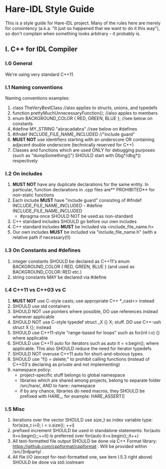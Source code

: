 Hare-IDL Style Guide
====================

This is a style guide for Hare-IDL project. Many of the rules here are merely for consintency 
(a.k.a. "It just so happened that we want to do it this way"), so don't complain when something looks arbitrary -
it probably is.

I. C++ for IDL Compiler
-----------------------

### I.0 General

We're using very standard C++11.

### I.1 Naming conventions

Naming conventions examples:

1. class TheVeryBestClass //also applies to structs, unions, and typedefs
2. function prettyMuchUnnecessaryFunction(); //also apples to members
3. enum BACKGROUND_COLOR { RED, GREEN, BLUE }; //see below on constants
4. #define MY_STRING "abracadabra" //see below on #defines
5. #ifndef INCLUDE_FILE_NAME_INCLUDED //"include guard"
6. **MUST NOT** use identifiers starting with an underscore OR containing adjacent double underscore (technically reserved for C++)
7. Classes and functions which are used ONLY for debugging purposes (such as "dumpSomething()") SHOULD start with Dbg*/dbg*() respectively

### I.2 On includes

1. **MUST NOT** have any duplicate declarations for the same entity. In particular, function declarations in .cpp files are** PROHIBITED** for non-static functions
2. Each include **MUST** have "include guard" consisting of #ifndef INCLUDE_FILE_NAME_INCLUDED - #define INCLUDE_FILE_NAME_INCLUDED
    - #pragma once SHOULD NOT be used as non-standard
3. C++ standard includes SHOULD go before our own includes
4. C++ standard includes **MUST** be included via <include_file_name.h>
5. Our own includes **MUST** be included via "include_file_name.h" (with a relative path if necessary(!))

### I.3 On Constants and #defines

1. integer constants SHOULD be declared as C++11's enum BACKGROUND_COLOR { RED, GREEN, BLUE } (and used as BACKGROUND_COLOR::RED etc.)
2. string constants MAY be declared via #define

### I.4 C++11 vs C++03 vs C

1. **MUST NOT** use C-style casts; use appropriate C++ *_cast<> instead
2. SHOULD use std containers
3. SHOULD NOT use pointers where possible, DO use references instead wherever applicable
4. SHOULD NOT use C-style typedef struct _X {} X; stuff. DO use C++-ush struct X {}; instead
5. SHOULD use C++11-style "range-based for loops" such as for(int i:v) {} where applicable
6. SHOULD use C++11 auto for iterators such as auto it = v.begin(); where applicable. This also SHOULD reduce the need for iterator typedefs
7. SHOULD NOT overuse C++11 auto for short-and-obvious types.
8. SHOULD use "f() = delete;" to prohibit calling functions (instead of C++03's declaring as private and not implementing)
9. namespace policy:
    - project-specific stuff belongs to global namespace
    - libraries which are shared among projects, belong to separate folder /src/hare/<library-name>, AND to hare::<library-name> namespace
    - if by any chance, libraries do need macros, they SHOULD be prefixed with HARE_, for example: HARE_ASSERT()

### I.5 Misc

1. iterations over the vector SHOULD use  size_t as index variable type: for(size_t i=0; i < v.size(); ++i)
2. prefixed increment SHOULD be used in standalone statements: for(auto it=v.begin();;++it) is preferred over for(auto it=v.begin();;it++)
3. All text-formatted file output SHOULD be done via C++ Format library: https://github.com/cppformat/cppformat . Will be provided within /src/3rdparty/ . 
4. All file I/O (except for-text-formatted one, see item I.5.3 right above) SHOULD be done via std::iostream
